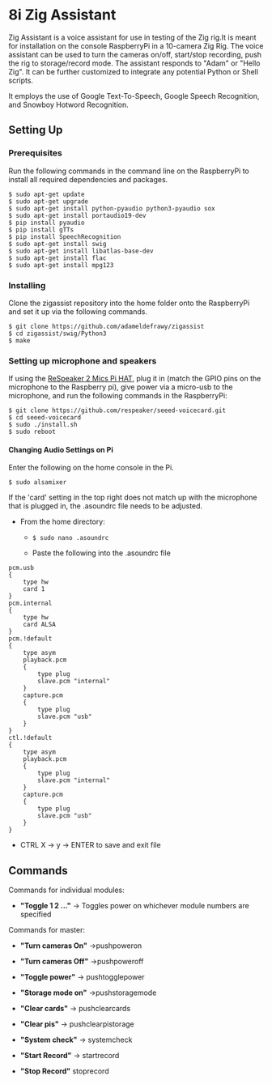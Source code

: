 # 8i Zig Assistant 

Zig Assistant is a voice assistant for use in testing of the Zig rig.It is meant for installation on the console RaspberryPi in a 10-camera Zig Rig. The voice assistant can be used to turn the cameras on/off, start/stop recording, push the rig to storage/record mode. The assistant responds to "Adam" or "Hello Zig". It can be further customized to integrate any potential Python or Shell scripts.


It employs the use of Google Text-To-Speech, Google Speech Recognition, and Snowboy Hotword Recognition.



## Setting Up

### Prerequisites
Run the following commands in the command line on the RaspberryPi to install all required dependencies and packages.

```
$ sudo apt-get update
$ sudo apt-get upgrade
$ sudo apt-get install python-pyaudio python3-pyaudio sox
$ sudo apt-get install portaudio19-dev
$ pip install pyaudio
$ pip install gTTs
$ pip install SpeechRecognition
$ sudo apt-get install swig
$ sudo apt-get install libatlas-base-dev
$ sudo apt-get install flac
$ sudo apt-get install mpg123

```

### Installing
Clone the zigassist repository into the home folder onto the RaspberryPi and set it up via the following commands.

```
$ git clone https://github.com/adameldefrawy/zigassist
$ cd zigassist/swig/Python3
$ make

```
### Setting up microphone and speakers

If using the <a href="http://wiki.seeedstudio.com/ReSpeaker_2_Mics_Pi_HAT/
">ReSpeaker 2 Mics Pi HAT</a>, plug it in (match the GPIO pins on the microphone to the Raspberry pi), give power via a micro-usb to the microphone, and run the following commands in the RaspberryPi:

```
$ git clone https://github.com/respeaker/seeed-voicecard.git
$ cd seeed-voicecard
$ sudo ./install.sh
$ sudo reboot
```

#### Changing Audio Settings on Pi
Enter the following on the home console in the Pi.

```
$ sudo alsamixer

```
If the 'card' setting in the top right does not match up with the microphone that is plugged in, the .asoundrc file needs to be adjusted.

* From the home directory:

	* `$ sudo nano .asoundrc`


	* Paste the following into the .asoundrc file

```
pcm.usb
{
	type hw
	card 1
}
pcm.internal
{
	type hw
	card ALSA
}
pcm.!default
{
	type asym
	playback.pcm
	{
    	type plug
    	slave.pcm "internal"
	}
	capture.pcm
	{
    	type plug
    	slave.pcm "usb"
	}
}
ctl.!default
{
	type asym
	playback.pcm
	{
    	type plug
    	slave.pcm "internal"
	}
	capture.pcm
	{
    	type plug
    	slave.pcm "usb"
	}
}
```
* CTRL X -> y -> ENTER to save and exit file 



## Commands
Commands for individual modules:

* **"Toggle 1 2 ..."** -> Toggles power on whichever module numbers are specified

Commands for master:

* **"Turn cameras On"** ->pushpoweron

* **"Turn cameras Off"** ->pushpoweroff
* **"Toggle power"** -> pushtogglepower
* **"Storage mode on"** ->pushstoragemode
* **"Clear cards"** -> pushclearcards
* **"Clear pis"** -> pushclearpistorage
* **"System check"** -> systemcheck
* **"Start Record"** -> startrecord
* **"Stop Record"** stoprecord

